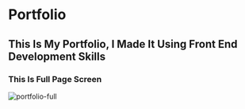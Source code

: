 # Portfolio

## This Is My Portfolio, I Made It Using Front End Development Skills

### **This Is Full Page Screen**

![portfolio-full](https://user-images.githubusercontent.com/94475130/176016108-d9617b7f-8a78-43ae-9da5-1b945ecdd05a.png)
